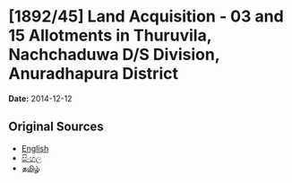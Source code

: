 # [1892/45] Land Acquisition - 03 and 15 Allotments in Thuruvila, Nachchaduwa D/S Division, Anuradhapura District

**Date:** 2014-12-12

## Original Sources

- [English](https://documents.gov.lk/view/extra-gazettes/2014/12/1892-45_E.pdf)
- [සිංහල](https://documents.gov.lk/view/extra-gazettes/2014/12/1892-45_S.pdf)
- [தமிழ்](https://documents.gov.lk/view/extra-gazettes/2014/12/1892-45_T.pdf)

